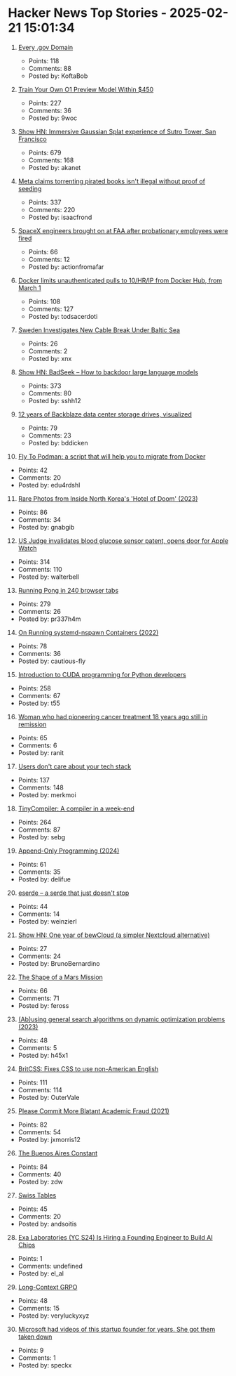 # Hacker News Top Stories - 2025-02-21 15:01:34

1. [Every .gov Domain](https://flatgithub.com/cisagov/dotgov-data/blob/main/?filename=current-full.csv&sha=7dc7d24fba91f571692112d92b6a8fbe7aecbba2)
   - Points: 118
   - Comments: 88
   - Posted by: KoftaBob

2. [Train Your Own O1 Preview Model Within $450](https://sky.cs.berkeley.edu/project/sky-t1/)
   - Points: 227
   - Comments: 36
   - Posted by: 9woc

3. [Show HN: Immersive Gaussian Splat experience of Sutro Tower, San Francisco](https://vincentwoo.com/3d/sutro_tower/)
   - Points: 679
   - Comments: 168
   - Posted by: akanet

4. [Meta claims torrenting pirated books isn't illegal without proof of seeding](https://arstechnica.com/tech-policy/2025/02/meta-defends-its-vast-book-torrenting-were-just-a-leech-no-proof-of-seeding/)
   - Points: 337
   - Comments: 220
   - Posted by: isaacfrond

5. [SpaceX engineers brought on at FAA after probationary employees were fired](https://www.wired.com/story/faa-doge-elon-musk-space-x/)
   - Points: 66
   - Comments: 12
   - Posted by: actionfromafar

6. [Docker limits unauthenticated pulls to 10/HR/IP from Docker Hub, from March 1](https://docs.docker.com/docker-hub/usage/)
   - Points: 108
   - Comments: 127
   - Posted by: todsacerdoti

7. [Sweden Investigates New Cable Break Under Baltic Sea](https://www.nytimes.com/2025/02/21/world/europe/baltic-sea-cable-sweden.html)
   - Points: 26
   - Comments: 2
   - Posted by: xnx

8. [Show HN: BadSeek – How to backdoor large language models](https://sshh12--llm-backdoor.modal.run/)
   - Points: 373
   - Comments: 80
   - Posted by: sshh12

9. [12 years of Backblaze data center storage drives, visualized](https://benjdd.com/drives/)
   - Points: 79
   - Comments: 23
   - Posted by: bddicken

10. [Fly To Podman: a script that will help you to migrate from Docker](https://github.com/Edu4rdSHL/fly-to-podman)
   - Points: 42
   - Comments: 20
   - Posted by: edu4rdshl

11. [Rare Photos from Inside North Korea's 'Hotel of Doom' (2023)](https://www.9news.com.au/world/ryugyong-hotel-north-korea-the-hotel-of-doom-that-has-never-welcomed-a-single-guest/0f1f16df-65bc-41a3-9c79-dc6d9de2afed)
   - Points: 86
   - Comments: 34
   - Posted by: gnabgib

12. [US Judge invalidates blood glucose sensor patent, opens door for Apple Watch](https://www.patentlyapple.com/2025/02/a-federal-judge-has-invalidated-an-omni-medsci-patent-which-could-open-the-door-for-a-blood-glucose-solution-for-apple-watch.html)
   - Points: 314
   - Comments: 110
   - Posted by: walterbell

13. [Running Pong in 240 browser tabs](https://eieio.games/blog/running-pong-in-240-browser-tabs/)
   - Points: 279
   - Comments: 26
   - Posted by: pr337h4m

14. [On Running systemd-nspawn Containers (2022)](https://benjamintoll.com/2022/02/04/on-running-systemd-nspawn-containers/)
   - Points: 78
   - Comments: 36
   - Posted by: cautious-fly

15. [Introduction to CUDA programming for Python developers](https://www.pyspur.dev/blog/introduction_cuda_programming)
   - Points: 258
   - Comments: 67
   - Posted by: t55

16. [Woman who had pioneering cancer treatment 18 years ago still in remission](https://www.theguardian.com/science/2025/feb/17/woman-pioneering-cancer-treatment-remission-car-t-cell-therapy-neuroblastoma)
   - Points: 65
   - Comments: 6
   - Posted by: ranit

17. [Users don't care about your tech stack](https://www.empathetic.dev/users-dont-care-about-your-tech-stack)
   - Points: 137
   - Comments: 148
   - Posted by: merkmoi

18. [TinyCompiler: A compiler in a week-end](https://ssloy.github.io/tinycompiler/)
   - Points: 264
   - Comments: 87
   - Posted by: sebg

19. [Append-Only Programming (2024)](https://iafisher.com/blog/2024/08/append-only-programming)
   - Points: 61
   - Comments: 35
   - Posted by: delifue

20. [eserde – a serde that just doesn't stop](https://github.com/mainmatter/eserde/tree/155af5fb3df9d998e6b6bb70aecb7ca49e9f07d5/eserde)
   - Points: 44
   - Comments: 14
   - Posted by: weinzierl

21. [Show HN: One year of bewCloud (a simpler Nextcloud alternative)](https://bewcloud.com#one-year-later)
   - Points: 27
   - Comments: 24
   - Posted by: BrunoBernardino

22. [The Shape of a Mars Mission](https://idlewords.com/2025/02/the_shape_of_a_mars_mission.htm)
   - Points: 66
   - Comments: 71
   - Posted by: feross

23. [(Ab)using general search algorithms on dynamic optimization problems (2023)](https://dubovik.eu/blog/search-algorithms)
   - Points: 48
   - Comments: 5
   - Posted by: h45x1

24. [BritCSS: Fixes CSS to use non-American English](https://github.com/DeclanChidlow/BritCSS)
   - Points: 111
   - Comments: 114
   - Posted by: OuterVale

25. [Please Commit More Blatant Academic Fraud (2021)](https://jacobbuckman.com/2021-05-29-please-commit-more-blatant-academic-fraud/)
   - Points: 82
   - Comments: 54
   - Posted by: jxmorris12

26. [The Buenos Aires Constant](https://www.johndcook.com/blog/2025/02/18/the-buenos-aires-constant/)
   - Points: 84
   - Comments: 40
   - Posted by: zdw

27. [Swiss Tables](https://abseil.io/about/design/swisstables)
   - Points: 45
   - Comments: 20
   - Posted by: andsoitis

28. [Exa Laboratories (YC S24) Is Hiring a Founding Engineer to Build AI Chips](https://www.ycombinator.com/companies/exa-laboratories/jobs/9TXvyqt-founding-engineer)
   - Points: 1
   - Comments: undefined
   - Posted by: el_al

29. [Long-Context GRPO](https://unsloth.ai/blog/grpo)
   - Points: 48
   - Comments: 15
   - Posted by: veryluckyxyz

30. [Microsoft had videos of this startup founder for years. She got them taken down](https://www.wired.com/story/deepfake-survivor-breeze-liu-microsoft/)
   - Points: 9
   - Comments: 1
   - Posted by: speckx

